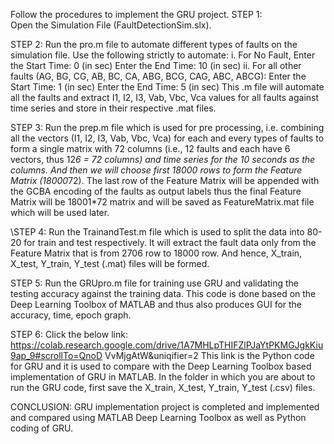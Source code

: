 Follow the procedures to implement the GRU project. 
STEP 1:  
Open the Simulation File (FaultDetectionSim.slx). 

STEP 2:  Run the pro.m file to automate different types of faults on the simulation file. Use the following strictly to 
automate: 
i. For No Fault, Enter the Start Time: 0 (in sec) 
Enter the End Time: 10 (in sec) 
ii. For all other faults (AG, BG, CG, AB, BC, CA, ABG, BCG, CAG, ABC, ABCG): 
Enter the Start Time: 1 (in sec) 
Enter the End Time: 5 (in sec) 
This .m file will automate all the faults and extract I1, I2, I3, Vab, Vbc, Vca values for all faults against time 
series and store in their respective .mat files. 

STEP 3:  Run the prep.m file which is used for pre processing, i.e. combining all the vectors (I1, I2, I3, Vab, Vbc, Vca) for each and every types of faults to form a single matrix with 72 columns (i.e., 12 faults and each have 6 vectors, thus 12*6 = 72 columns) and time series for the 10 seconds as the columns. And then we will choose first 18000 rows to form the Feature Matrix (18000*72). The last row of the Feature Matrix will be appended with the GCBA encoding of the faults as output labels thus the final Feature Matrix will be 18001*72 matrix and will be saved as FeatureMatrix.mat file which will be used later. 

\\STEP 4: Run the TrainandTest.m file which is used to split the data into 80-20 for train and test respectively. It will extract the fault data only from the Feature Matrix that is from 2706 row to 18000 row. And hence, X_train, X_test, Y_train, Y_test (.mat) files will be formed. 

STEP 5: 
Run the GRUpro.m file for training use GRU and validating the testing accuracy against the training data. 
This code is done based on the Deep Learning Toolbox of MATLAB and thus also produces GUI for the 
accuracy, time, epoch graph. 

STEP 6: Click the below  link: 
https://colab.research.google.com/drive/1A7MHLpTHIFZlPJaYtPKMGJgkKiu9ap_9#scrollTo=QnoD
 VvMjgAtW&uniqifier=2 
This link is the Python code for GRU and it is used to compare with the Deep Learning Toolbox based 
implementation of GRU in MATLAB. 
In the folder in which you are about to run the GRU code, first save the X_train, X_test, Y_train, Y_test 
(.csv) files. 

CONCLUSION: GRU implementation project is completed and implemented and compared using 
MATLAB Deep Learning Toolbox as well as Python coding of GRU.
